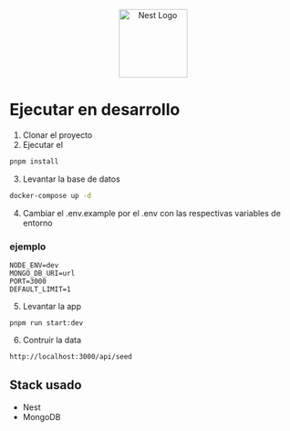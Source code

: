 <p align="center">
  <a href="http://nestjs.com/" target="blank"><img src="https://nestjs.com/img/logo-small.svg" width="120" alt="Nest Logo" /></a>
</p>

# Ejecutar en desarrollo

1. Clonar el proyecto
2. Ejecutar el

```bash
pnpm install
```

3. Levantar la base de datos

```bash
docker-compose up -d
```

4. Cambiar el .env.example por el .env con las respectivas variables de entorno

### ejemplo

```
NODE_ENV=dev
MONGO_DB_URI=url
PORT=3000
DEFAULT_LIMIT=1
```

5. Levantar la app

```
pnpm run start:dev
```

6. Contruir la data

```bash
http://localhost:3000/api/seed
```

## Stack usado

- Nest
- MongoDB

